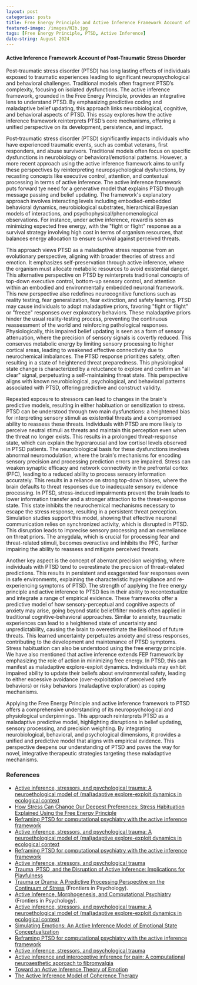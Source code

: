 ```yaml
---
layout: post
categories: posts
title: Free Energy Principle and Active Inference Framework Account of Post-Traumatic Stress Disorder 
featured-image: /images/NIb.jpg
tags: [Free Energy Principle, PTSD, Active Inference]
date-string: August 2024
---
```



#### Active Inference Framework Account of Post-Traumatic Stress Disorder 

Post-traumatic stress disorder (PTSD) has long lasting effects of individuals exposed to traumatic experiences leading to significant neuropsychological and behavioral challenges. Traditional models often fragment PTSD’s complexity, focusing on isolated dysfunctions. The active inference framework, grounded in the Free Energy Principle, provides an integrative lens to understand PTSD. By emphasizing predictive coding and maladaptive belief updating, this approach links neurobiological, cognitive, and behavioral aspects of PTSD. This essay explores how the active inference framework reinterprets PTSD’s core mechanisms, offering a unified perspective on its development, persistence, and impact.

Post-traumatic stress disorder (PTSD) significantly impacts individuals who have experienced traumatic events, such as combat veterans, first responders, and abuse survivors. Traditional models often focus on specific dysfunctions in neurobiology or behavioral/emotional patterns. However, a more recent approach using the active inference framework aims to unify these perspectives by reinterpreting neuropsychological dysfunctions, by recasting concepts like executive control, attention, and contextual processing in terms of active inference. The active inference framework puts forward tye need for a generative model that explains PTSD through message passing and belief updating. The framework's explanatory approach involves interacting levels including embodied-embedded behavioral dynamics, neurobiological substrates, hierarchical Bayesian models of interactions, and psychophysical/phenomenological observations. For instance, under active inference, reward is seen as minimizing expected free energy, with the "fight or flight" response as a survival strategy involving high cost in terms of organism resources, that balances energy allocation to ensure survival against perceived threats.

This approach views PTSD as a maladaptive stress response from an evolutionary perspective, aligning with broader theories of stress and emotion. It emphasizes self-preservation through active inference, where the organism must allocate metabolic resources to avoid existential danger. This alternative perspective on PTSD by reinterprets traditional concepts of top-down executive control, bottom-up sensory control, and attention within an embodied and environmentally embedded neuronal framework. This new perspective also redefines neurocognitive functions such as reality testing, fear generalization, fear extinction, and safety learning. PTSD may cause individuals to adopt maladaptive priors, favoring "fight or flight" or "freeze" responses over exploratory behaviors. These maladaptive priors hinder the usual reality-testing process, preventing the continuous reassessment of the world and reinforcing pathological responses. Physiologically, this impaired belief updating is seen as a form of sensory attenuation, where the precision of sensory signals is covertly reduced. This conserves metabolic energy by limiting sensory processing to higher cortical areas, leading to weakened effective connectivity due to neurochemical imbalances. The PTSD response prioritizes safety, often resulting in a state of heightened threat preparedness. This physiological state change is characterized by a reluctance to explore and confirm an "all clear" signal, perpetuating a self-maintaining threat state. This perspective aligns with known neurobiological, psychological, and behavioral patterns associated with PTSD, offering predictive and construct validity.

Repeated exposure to stressors can lead to changes in the brain's predictive models, resulting in either habituation or sensitization to stress. PTSD can be understood through two main dysfunctions: a heightened bias for interpreting sensory stimuli as existential threats and a compromised ability to reassess these threats. Individuals with PTSD are more likely to perceive neutral stimuli as threats and maintain this perception even when the threat no longer exists. This results in a prolonged threat-response state, which can explain the hyperarousal and low cortisol levels observed in PTSD patients. The neurobiological basis for these dysfunctions involves abnormal neuromodulation, where the brain's mechanisms for encoding sensory precision and processing prediction errors are impaired. Stress can weaken synaptic efficacy and network connectivity in the prefrontal cortex (PFC), leading to a reduced ability to process sensory information accurately. This results in a reliance on strong top-down biases, where the brain defaults to threat responses due to inadequate sensory evidence processing. In PTSD, stress-induced impairments prevent the brain leads to lower information transfer and a stronger attraction to the threat-response state. This state inhibits the neurochemical mechanisms necessary to escape the stress response, resulting in a persistent threat perception. Simulation studies support this model, showing that effective neuronal communication relies on synchronized activity, which is disrupted in PTSD. This disruption leads to imprecise sensory processing and an overreliance on threat priors. The amygdala, which is crucial for processing fear and threat-related stimuli, becomes overactive and inhibits the PFC, further impairing the ability to reassess and mitigate perceived threats.

Another key aspect is the concept of aberrant precision weighting, where individuals with PTSD tend to overestimate the precision of threat-related predictions. This results in persistent and exaggerated fear responses even in safe environments, explaining the characteristic hypervigilance and re-experiencing symptoms of PTSD. The strength of applying the free energy principle and active inference to PTSD lies in their ability to recontextualize and integrate a range of empirical evidence. These frameworks offer a predictive model of how sensory-perceptual and cognitive aspects of anxiety may arise, going beyond static belief/filter models often applied in traditional cognitive-behavioral approaches. Similar to anxiety, traumatic experiences can lead to a heightened state of uncertainty and unpredictability, causing the brain to overestimate the likelihood of future threats. This learned uncertainty perpetuates anxiety and stress responses, contributing to the development and maintenance of PTSD symptoms. Stress habituation can also be understood using the free energy principle. We have also mentioned that active inference extends FEP framework by emphasizing the role of action in minimizing free energy. In PTSD, this can manifest as maladaptive explore-exploit dynamics. Individuals may exhibit impaired ability to update their beliefs about environmental safety, leading to either excessive avoidance (over-exploitation of perceived safe behaviors) or risky behaviors (maladaptive exploration) as coping mechanisms. 

Applying the Free Energy Principle and active inference framework to PTSD offers a comprehensive understanding of its neuropsychological and physiological underpinnings. This approach reinterprets PTSD as a maladaptive predictive model, highlighting disruptions in belief updating, sensory processing, and precision weighting. By integrating neurobiological, behavioral, and psychological dimensions, it provides a unified and predictive model that aligns with empirical evidence. This perspective deepens our understanding of PTSD and paves the way for novel, integrative therapeutic strategies targeting these maladaptive mechanisms.



### References

- [Active inference, stressors, and psychological trauma: A neuroethological model of (mal)adaptive explore-exploit dynamics in ecological context](https://www.ncbi.nlm.nih.gov/pmc/articles/PMC6961115/) 
- [How Stress Can Change Our Deepest Preferences: Stress Habituation Explained Using the Free Energy Principle](https://www.frontiersin.org/journals/psychology/articles/10.3389/fpsyg.2022.865203/full) 
- [Reframing PTSD for computational psychiatry with the active inference framework](https://www.ncbi.nlm.nih.gov/pmc/articles/PMC6816477/)
- [Active inference, stressors, and psychological trauma: A neuroethological model of (mal)adaptive explore-exploit dynamics in ecological context](https://pubmed.ncbi.nlm.nih.gov/31830495/)
- [Reframing PTSD for computational psychiatry with the active inference framework](https://pubmed.ncbi.nlm.nih.gov/31564212/)
- [Active inference, stressors, and psychological trauma](https://pmc.ncbi.nlm.nih.gov/articles/PMC6961115/)
- [Trauma, PTSD, and the Disruption of Active Inference: Implications for Playfulness](https://www.playfulnessinstitute.org/2024/06/03/trauma-ptsd-and-the-disruption-of-active-inference-implications-for-playfulness/)
-  [Trauma or Drama: A Predictive Processing Perspective on the Continuum of Stress](https://www.frontiersin.org/articles/10.3389/fpsyg.2022.792828/full) (Frontiers in Psychology).
-  [Active Inference, Morphogenesis, and Computational Psychiatry](https://www.frontiersin.org/articles/10.3389/fpsyg.2021.646165/full) (Frontiers in Psychology).
- [Active inference, stressors, and psychological trauma: A neuroethological model of (mal)adaptive explore-exploit dynamics in ecological context](https://pubmed.ncbi.nlm.nih.gov/31830495/)
- [Simulating Emotions: An Active Inference Model of Emotional State Conceptualization](https://www.frontiersin.org/journals/psychology/articles/10.3389/fpsyg.2024.1345480/full)
- [Reframing PTSD for computational psychiatry with the active inference framework](https://pubmed.ncbi.nlm.nih.gov/31564212/)
- [Active inference, stressors, and psychological trauma](https://pmc.ncbi.nlm.nih.gov/articles/PMC6961115/)
- [Active inference and interoceptive inference for pain: A computational neuroaesthetic approach to fibromyalgia](https://www.frontiersin.org/journals/computational-neuroscience/articles/10.3389/fncom.2022.988977/full)
- [Toward an Active Inference Theory of Emotion](https://www.mdpi.com/1099-4300/26/10/833)
- [The Active Inference Model of Coherence Therapy](https://www.frontiersin.org/journals/human-neuroscience/articles/10.3389/fnhum.2022.955558/full)

